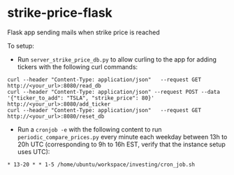 # strike-price-flask
Flask app sending mails when strike price is reached

To setup:
- Run `server_strike_price_db.py` to allow curling to the app for adding tickers with the following curl commands:
```
curl --header "Content-Type: application/json"   --request GET http://<your_url>:8080/read_db
curl --header "Content-Type: application/json" --request POST --data '{"ticker_to_add": "TSLA", "strike_price": 80}' http://<your_url>:8080/add_ticker
curl --header "Content-Type: application/json"   --request GET http://<your_url>:8080/reset_db
```
- Run a `cronjob -e` with the following content to run `periodic_compare_prices.py` every minute each weekday between 13h to 20h UTC (corresponding to 9h to 16h EST, verify that the instance setup uses UTC):
```
* 13-20 * * 1-5 /home/ubuntu/workspace/investing/cron_job.sh
```
